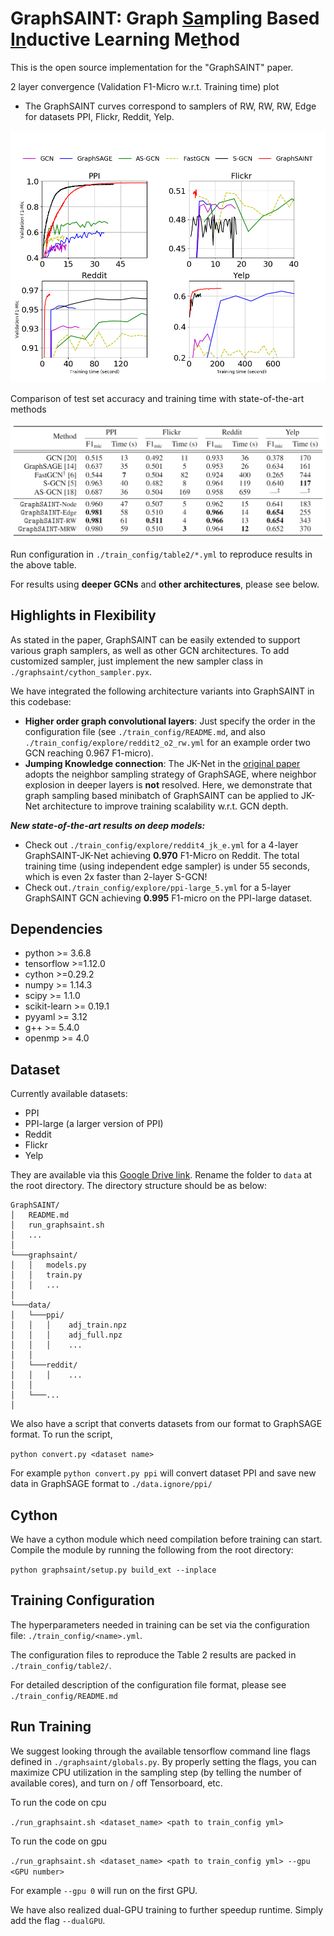# GraphSAINT: Graph <u>Sa</u>mpling Based <u>In</u>ductive Learning Me<u>t</u>hod

This is the open source implementation for the "GraphSAINT" paper.


2 layer convergence (Validation F1-Micro w.r.t. Training time) plot
* The GraphSAINT curves correspond to samplers of RW, RW, RW, Edge for datasets PPI, Flickr, Reddit, Yelp. 

![Alt text](converge.png)

Comparison of test set accuracy and training time with state-of-the-art methods

![Alt text](acc.png)

Run configuration in `./train_config/table2/*.yml` to reproduce results in the above table. 

For results using **deeper GCNs** and **other architectures**, please see below. 

## Highlights in Flexibility

As stated in the paper, GraphSAINT can be easily extended to support various graph samplers, as well as other GCN architectures. 
To add customized sampler, just implement the new sampler class in `./graphsaint/cython_sampler.pyx`. 

We have integrated the following architecture variants into GraphSAINT in this codebase:

* **Higher order graph convolutional layers**: Just specify the order in the configuration file (see `./train_config/README.md`, and also `./train_config/explore/reddit2_o2_rw.yml` for an example order two GCN reaching 0.967 F1-micro). 
* **Jumping Knowledge connection**: The JK-Net in the [original paper](https://arxiv.org/abs/1806.03536) adopts the neighbor sampling strategy of GraphSAGE, where neighbor explosion in deeper layers is **not** resolved. Here, we demonstrate that graph sampling based minibatch of GraphSAINT can be applied to JK-Net architecture to improve training scalability w.r.t. GCN depth. 

***New state-of-the-art results on deep models:***
* Check out `./train_config/explore/reddit4_jk_e.yml` for a 4-layer GraphSAINT-JK-Net achieving **0.970** F1-Micro on Reddit. The total training time (using independent edge sampler) is under 55 seconds, which is even 2x faster than 2-layer S-GCN!
* Check out`./train_config/explore/ppi-large_5.yml` for a 5-layer GraphSAINT GCN achieving **0.995** F1-micro on the PPI-large dataset. 

## Dependencies

* python >= 3.6.8
* tensorflow >=1.12.0
* cython >=0.29.2
* numpy >= 1.14.3
* scipy >= 1.1.0
* scikit-learn >= 0.19.1
* pyyaml >= 3.12
* g++ >= 5.4.0
* openmp >= 4.0

## Dataset

Currently available datasets:

* PPI
* PPI-large (a larger version of PPI)
* Reddit
* Flickr
* Yelp
  
They are available via this [Google Drive link](https://drive.google.com/open?id=1zycmmDES39zVlbVCYs88JTJ1Wm5FbfLz). Rename the folder to `data` at the root directory.  The directory structure should be as below:

```
GraphSAINT/
│   README.md
│   run_graphsaint.sh
│   ... 
│
└───graphsaint/
│   │   models.py
│   │   train.py
│   │   ...
│   
└───data/
│   └───ppi/
│   │   │    adj_train.npz
│   │   │    adj_full.npz
│   │   │    ...
│   │   
│   └───reddit/
│   │   │    ...
│   │
│   └───...
│
```

We also have a script that converts datasets from our format to GraphSAGE format. To run the script,

`python convert.py <dataset name>`

For example `python convert.py ppi` will convert dataset PPI and save new data in GraphSAGE format to `./data.ignore/ppi/`
  


## Cython

We have a cython module which need compilation before training can start. Compile the module by running the following from the root directory:

`python graphsaint/setup.py build_ext --inplace`

## Training Configuration

The hyperparameters needed in training can be set via the configuration file: `./train_config/<name>.yml`.

The configuration files to reproduce the Table 2 results are packed in `./train_config/table2/`.

For detailed description of the configuration file format, please see `./train_config/README.md`

## Run Training

We suggest looking through the available tensorflow command line flags defined in `./graphsaint/globals.py`. By properly setting the flags, you can maximize CPU utilization in the sampling step (by telling the number of available cores), and turn on / off Tensorboard, etc. 

To run the code on cpu

`./run_graphsaint.sh <dataset_name> <path to train_config yml>`

To run the code on gpu

`./run_graphsaint.sh <dataset_name> <path to train_config yml> --gpu <GPU number>`

For example `--gpu 0` will run on the first GPU. 

We have also realized dual-GPU training to further speedup runtime. Simply add the flag `--dualGPU`.

